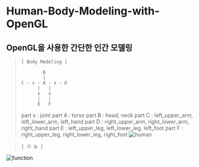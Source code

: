 # Human-Body-Modeling-with-OpenGL

<h2> OpenGL을 사용한 간단한 인간 모델링 </h2>

>	  [ Body Modeling ]
>
>			  B
>			  |
>	  C - s - A - s - D
>			|   |
>			s   s
>			|   |
>			E   F
>
>  part s : joint
>  part A : torso
>  part B : head, neck
>  part C : left_upper_arm, left_lower_arm, left_hand
>  part D : right_upper_arm, right_lower_arm, right_hand
>  part E : left_upper_leg, left_lower_leg, left_foot
>  part F : right_upper_leg, right_lower_leg, right_foot
![human](https://user-images.githubusercontent.com/53072057/101437781-4b66da80-3954-11eb-8791-119bff499a57.JPG)  

>     [ 기 능 ]
![function](https://user-images.githubusercontent.com/53072057/101437777-4a35ad80-3954-11eb-98fe-4c469170ab3d.JPG)
